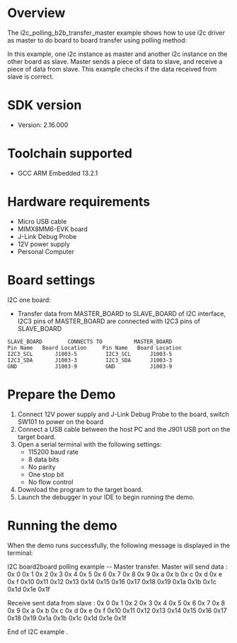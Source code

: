 Overview
========
The i2c_polling_b2b_transfer_master example shows how to use i2c driver as master to do board to board transfer 
using polling method:

In this example, one i2c instance as master and another i2c instance on the other board as slave. Master sends a 
piece of data to slave, and receive a piece of data from slave. This example checks if the data received from 
slave is correct.

SDK version
===========
- Version: 2.16.000

Toolchain supported
===================
- GCC ARM Embedded  13.2.1

Hardware requirements
=====================
- Micro USB cable
- MIMX8MM6-EVK  board
- J-Link Debug Probe
- 12V power supply
- Personal Computer

Board settings
==============
I2C one board:
  + Transfer data from MASTER_BOARD to SLAVE_BOARD of I2C interface, I2C3 pins of MASTER_BOARD are connected with
    I2C3 pins of SLAVE_BOARD
~~~~~~~~~~~~~~~~~~~~~~~~~~~~~~~~~~~~~~~~~~~~~~~~~~~~~~~
SLAVE_BOARD        CONNECTS TO          MASTER_BOARD
Pin Name   Board Location     Pin Name   Board Location
I2C3_SCL       J1003-5         I2C3_SCL      J1003-5 
I2C3_SDA       J1003-3         I2C3_SDA      J1003-3
GND            J1003-9         GND           J1003-9
~~~~~~~~~~~~~~~~~~~~~~~~~~~~~~~~~~~~~~~~~~~~~~~~~~~~~~~

Prepare the Demo
================
1.  Connect 12V power supply and J-Link Debug Probe to the board, switch SW101 to power on the board
2.  Connect a USB cable between the host PC and the J901 USB port on the target board.
3.  Open a serial terminal with the following settings:
    - 115200 baud rate
    - 8 data bits
    - No parity
    - One stop bit
    - No flow control
4.  Download the program to the target board.
5.  Launch the debugger in your IDE to begin running the demo.

Running the demo
================
When the demo runs successfully, the following message is displayed in the terminal:


I2C board2board polling example -- Master transfer.
Master will send data :
0x 0  0x 1  0x 2  0x 3  0x 4  0x 5  0x 6  0x 7
0x 8  0x 9  0x a  0x b  0x c  0x d  0x e  0x f
0x10  0x11  0x12  0x13  0x14  0x15  0x16  0x17
0x18  0x19  0x1a  0x1b  0x1c  0x1d  0x1e  0x1f

Receive sent data from slave :
0x 0  0x 1  0x 2  0x 3  0x 4  0x 5  0x 6  0x 7
0x 8  0x 9  0x a  0x b  0x c  0x d  0x e  0x f
0x10  0x11  0x12  0x13  0x14  0x15  0x16  0x17
0x18  0x19  0x1a  0x1b  0x1c  0x1d  0x1e  0x1f


End of I2C example .
